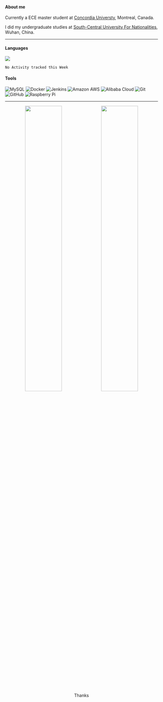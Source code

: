 
#### About me
Currently a ECE master student at [Concordia Universty](https://www.concordia.ca/), Montreal, Canada.

I did my undergraduate studies at [South-Central University For Nationalities](http://www.scuec.edu.cn/s/1/t/560/main.htm), Wuhan, China.

----

#### Languages

<p align="left"><img src="https://github-readme-stats.vercel.app/api/top-langs/?username=youyinnn&hide=HTML&langs_count=20&layout=compact"></p>

<!-- ![Java](https://img.shields.io/badge/-java-black?style=flat-square&logo=java)
![JavaScript](https://img.shields.io/badge/-JavaScript-black?style=flat-square&logo=javascript)
![Nodejs](https://img.shields.io/badge/-Nodejs-black?style=flat-square&logo=Node.js)
![Python](https://img.shields.io/badge/-Python-black?style=flat-square&logo=Python)
![Latex](https://img.shields.io/badge/-Latex-black?style=flat-square&logo=overleaf)

![HTML5](https://img.shields.io/badge/-HTML5-black?style=flat-square&logo=html5&logoColor=white)
![CSS3](https://img.shields.io/badge/-CSS3-black?style=flat-square&logo=css3)
![Bootstrap](https://img.shields.io/badge/-Bootstrap-563D7C?style=flat-square&logo=bootstrap) -->

<!--START_SECTION:waka-->
```text
No Activity tracked this Week
```
<!--END_SECTION:waka-->

#### Tools
  
![MySQL](https://img.shields.io/badge/-MySQL-black?style=flat-square&logo=mysql)
![Docker](https://img.shields.io/badge/-Docker-black?style=flat-square&logo=docker)
![Jenkins](https://img.shields.io/badge/-Jenkins-lightgrey?style=flat-square&logo=jenkins)
![Amazon AWS](https://img.shields.io/badge/Amazon%20AWS-232F3E?style=flat-square&logo=amazon-aws)
![Alibaba Cloud](https://img.shields.io/badge/Alibaba%20Cloud-232F7E?style=flat-square&logo=alibaba-cloud)
![Git](https://img.shields.io/badge/-Git-black?style=flat-square&logo=git)
![GitHub](https://img.shields.io/badge/-GitHub-181717?style=flat-square&logo=github)
![Raspberry Pi](https://img.shields.io/badge/-Raspberry%20Pi-C51A4A?style=flat-square&logo=Raspberry-Pi)

----

<p align="center">
  <img width="49%" src="https://github-readme-stats.vercel.app/api?username=youyinnn&show_icons=true&theme=panda" />
  <img width="49%" src="https://github-readme-streak-stats.herokuapp.com/?user=youyinnn&theme=vue-dark&hide_border=true" />
</p>
<!-- <p align="left"><img src="https://github-readme-stats.vercel.app/api?username=youyinnn&show_icons=true&theme=panda"></p> -->


<p align="center">Thanks</p>
 
